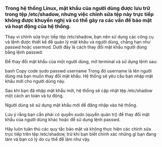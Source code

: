 ### Trong hệ thống Linux, mật khẩu của người dùng được lưu trữ trong tệp /etc/shadow, nhưng việc chỉnh sửa tệp này trực tiếp không được khuyến nghị và có thể gây ra các vấn đề bảo mật và hoạt động của hệ thống.

Thay vì chỉnh sửa trực tiếp tệp /etc/shadow, bạn nên sử dụng các công cụ và lệnh được thiết kế để quản lý mật khẩu và người dùng, chẳng hạn như passwd hoặc usermod. Dưới đây là cách thay đổi mật khẩu người dùng bằng lệnh passwd:

Để thay đổi mật khẩu của một người dùng, mở terminal và sử dụng lệnh sau:

bash
Copy code
sudo passwd username
Trong đó username là tên người dùng mà bạn muốn thay đổi mật khẩu. Hệ thống sẽ yêu cầu bạn nhập mật khẩu mới cho người dùng này.

Sau khi bạn đã nhập mật khẩu mới, hệ thống sẽ cập nhật tệp /etc/shadow một cách an toàn và tự động.

Người dùng sẽ sử dụng mật khẩu mới để đăng nhập vào hệ thống.

Lưu ý rằng bạn cần phải có quyền sudo (quyền quản trị) để thay đổi mật khẩu của người dùng khác hoặc để sử dụng lệnh passwd.

Hãy luôn tuân thủ các quy tắc bảo mật và không thực hiện các chỉnh sửa trực tiếp trên tệp /etc/shadow, trừ khi bạn biết chính xác những gì bạn đang làm và bạn có lý do cụ thể để làm như vậy.
